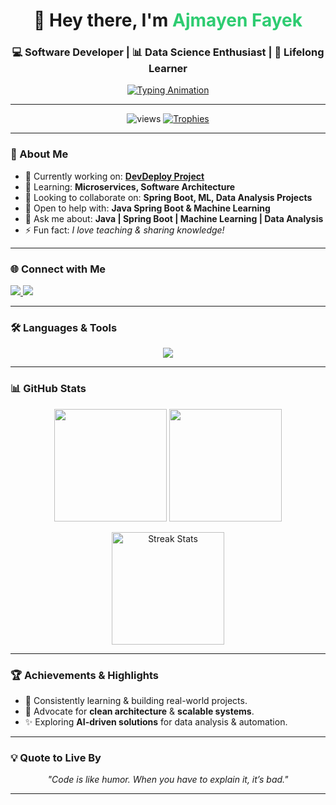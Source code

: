 <!-- Profile Header -->
<h1 align="center">👋 Hey there, I'm <span style="color:#2ecc71">Ajmayen Fayek</span></h1>
<h3 align="center">💻 Software Developer | 📊 Data Science Enthusiast | 🚀 Lifelong Learner</h3>

<!-- Animated Typing -->
<p align="center">
  <a href="https://github.com/ajmayen27">
    <img src="https://readme-typing-svg.demolab.com?font=Fira+Code&size=22&pause=1000&color=2ECC71&center=true&vCenter=true&width=600&lines=Software+Development+%7C+Data+Science;Spring+Boot+%7C+Machine+Learning;Passionate+about+Teaching+and+Collaboration" alt="Typing Animation">
  </a>
</p>

---

<!-- Badges -->
<p align="center">
  <img src="https://komarev.com/ghpvc/?username=ajmayen27&label=Profile+Views&color=blue&style=for-the-badge" alt="views" />
  <a href="https://github.com/ryo-ma/github-profile-trophy">
    <img src="https://github-profile-trophy.vercel.app/?username=ajmayen27&theme=radical&margin-w=10&margin-h=10&no-frame=true&row=1&column=7" alt="Trophies" />
  </a>
</p>

---

### 🚀 About Me
- 🔭 Currently working on: **[DevDeploy Project](https://github.com/reshadMajumder/devDeploy)**
- 🌱 Learning: **Microservices, Software Architecture**
- 👯 Looking to collaborate on: **Spring Boot, ML, Data Analysis Projects**
- 🤝 Open to help with: **Java Spring Boot & Machine Learning**
- 💬 Ask me about: **Java | Spring Boot | Machine Learning | Data Analysis**
- ⚡ Fun fact: *I love teaching & sharing knowledge!*

---

### 🌐 Connect with Me
<p align="left">
  <a href="https://www.linkedin.com/in/ajmayen-fayek/" target="_blank">
    <img src="https://img.shields.io/badge/LinkedIn-0A66C2?style=for-the-badge&logo=linkedin&logoColor=white" />
  </a>
  <a href="mailto:ajmayenfayek999999@gmail.com">
    <img src="https://img.shields.io/badge/Gmail-D14836?style=for-the-badge&logo=gmail&logoColor=white" />
  </a>
</p>

---

### 🛠️ Languages & Tools
<p align="center">
  <img src="https://skillicons.dev/icons?i=java,spring,python,pytorch,tensorflow,sklearn,docker,mysql,postgres,git,linux,bootstrap,html,css,postman,arduino,gcp" />
</p>

---

### 📊 GitHub Stats
<p align="center">
  <img src="https://github-readme-stats.vercel.app/api?username=ajmayen27&show_icons=true&theme=tokyonight" height="180px"/>
  <img src="https://github-readme-stats.vercel.app/api/top-langs/?username=ajmayen27&layout=compact&theme=tokyonight" height="180px"/>
</p>

<p align="center">
  <img src="https://github-readme-streak-stats.herokuapp.com/?user=ajmayen27&theme=tokyonight" alt="Streak Stats" height="180px"/>
</p>

---

### 🏆 Achievements & Highlights
- 🎯 Consistently learning & building real-world projects.
- 📢 Advocate for **clean architecture** & **scalable systems**.
- ✨ Exploring **AI-driven solutions** for data analysis & automation.  

---

### 💡 Quote to Live By
<p align="center">
  <i>"Code is like humor. When you have to explain it, it’s bad."</i>
</p>

---
